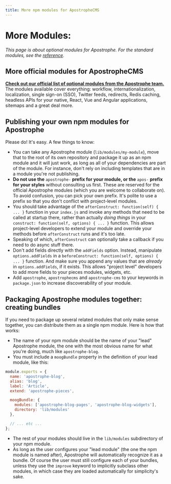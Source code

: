 ```yaml
---
title: More npm modules for ApostropheCMS
---
```


# More Modules:

_This page is about optional modules for Apostrophe. For the standard modules, see the [reference](/reference/modules/README.md)._

## More official modules for ApostropheCMS

[**Check out our official list of optional modules from the Apostrophe team.**](https://apostrophecms.com/extend) The modules available cover everything: workflow, internationalization, localization, single sign-on \(SSO\), Twitter feeds, redirects, Redis caching, headless APIs for your native, React, Vue and Angular applications, sitemaps and a great deal more.

## Publishing your own npm modules for Apostrophe

Please do! It's easy. A few things to know:

* You can take any Apostrophe module \(`lib/modules/my-module`\), move that to the root of its own repository and package it up as an npm module and it will just work, as long as all of your dependencies are part of the module. For instance, don't rely on including templates that are in a module you're not publishing.
* **Do not use the** `apostrophe-` **prefix for your module, or the** `apos-` **prefix for your styles** without consulting us first. These are reserved for the official Apostrophe modules \(which you are welcome to collaborate on\). To avoid confusion, you can pick your own prefix. It's polite to use a prefix so that you don't conflict with project-level modules.
* You should take advantage of the `afterConstruct: function(self) { ... }` function in your `index.js` and invoke any methods that need to be called at startup there, rather than actually _doing things_ in your `construct: function(self, options) { ... }` function. This allows project-level developers to extend your module and override your methods before `afterConstruct` runs and it's too late.
* Speaking of which, `afterConstruct` can optionally take a callback if you need to do async stuff there.
* Don't add fields directly with the `addFields` option. Instead, manipulate `options.addFields` in a `beforeConstruct: function(self, options) { ... }` function. And make sure you append any values that are _already_ in `options.addFields`, if it exists. This allows "project level" developers to add more fields to your pieces modules, widgets, etc.
* Add `apostrophe`, `apostrophecms` and `apostrophe-cms` to your keywords in `package.json` to increase discoverability of your module.

## Packaging Apostrophe modules together: creating bundles

If you need to package up several related modules that only make sense together, you can distribute them as a single npm module. Here is how that works:

* The name of your npm module should be the name of your "lead" Apostrophe module, the one with the most obvious name for what you're doing, much like `apostrophe-blog`.
* You must include a `moogBundle` property in the definition of your lead module, like this:

```javascript
module.exports = {
  name: 'apostrophe-blog',
  alias: 'blog',
  label: 'Article',
  extend: 'apostrophe-pieces',

  moogBundle: {
    modules: ['apostrophe-blog-pages', 'apostrophe-blog-widgets'],
    directory: 'lib/modules'
  },

  // ... etc ...
};
```

* The rest of your modules should live in the `lib/modules` subdirectory of your npm module.
* As long as the user configures your "lead module" \(the one the npm module is named after\), Apostrophe will automatically recognize it as a bundle. Of course the user must still configure each of your bundles, unless they use the `improve` keyword to implicitly subclass other modules, in which case they are loaded automatically for simplicity's sake.

